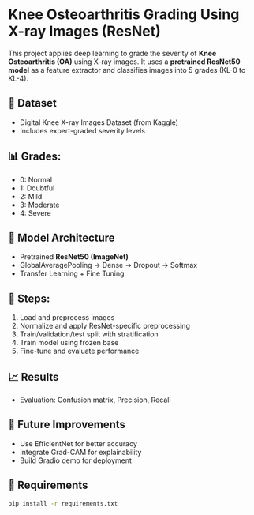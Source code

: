 # Knee Osteoarthritis Grading Using X-ray Images (ResNet)

This project applies deep learning to grade the severity of **Knee Osteoarthritis (OA)** using X-ray images. It uses a **pretrained ResNet50 model** as a feature extractor and classifies images into 5 grades (KL-0 to KL-4).

## 📂 Dataset
- Digital Knee X-ray Images Dataset (from Kaggle)
- Includes expert-graded severity levels

## 📊 Grades:
- 0: Normal
- 1: Doubtful
- 2: Mild
- 3: Moderate
- 4: Severe

## 🧠 Model Architecture
- Pretrained **ResNet50 (ImageNet)**
- GlobalAveragePooling → Dense → Dropout → Softmax
- Transfer Learning + Fine Tuning

## 🔧 Steps:
1. Load and preprocess images
2. Normalize and apply ResNet-specific preprocessing
3. Train/validation/test split with stratification
4. Train model using frozen base
5. Fine-tune and evaluate performance

## 📈 Results
- Evaluation: Confusion matrix, Precision, Recall

## 🚀 Future Improvements
- Use EfficientNet for better accuracy
- Integrate Grad-CAM for explainability
- Build Gradio demo for deployment

## 🧪 Requirements
```bash
pip install -r requirements.txt
